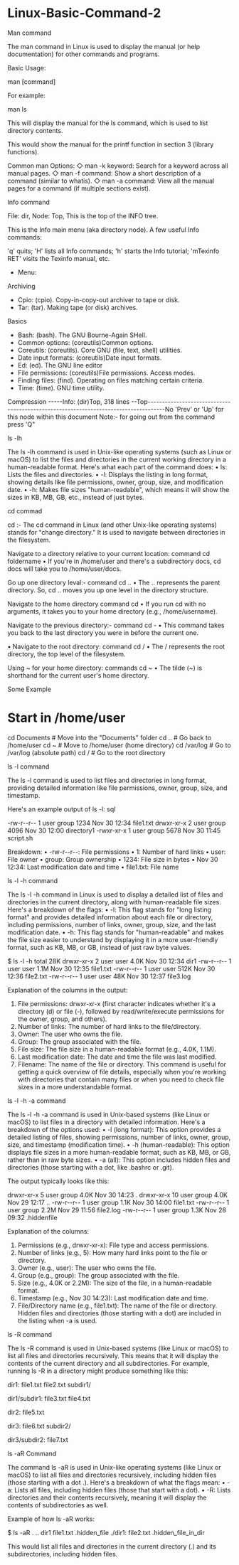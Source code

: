 # Linux-Basic-Command-2
Man command

The man command in Linux is used to display the manual (or help documentation) for other commands and programs.

Basic Usage:

man [command]

For example:

man ls

This will display the manual for the ls command, which is used to list directory contents.

This would show the manual for the printf function in section 3 (library functions).

Common man Options:
◇ man -k keyword: Search for a keyword across all manual pages.
◇ man -f command: Show a short description of a command (similar to whatis).
◇ man -a command: View all the manual pages for a command (if multiple sections exist).


Info command


File: dir,      Node: Top,      This is the top of the INFO tree.


This is the Info main menu (aka directory node).
A few useful Info commands:


  'q' quits;
  'H' lists all Info commands;
  'h' starts the Info tutorial;
  'mTexinfo RET' visits the Texinfo manual, etc.


* Menu:

Archiving
* Cpio: (cpio).                 Copy-in-copy-out archiver to tape or disk.
* Tar: (tar).                   Making tape (or disk) archives.

Basics
* Bash: (bash).                 The GNU Bourne-Again SHell.
* Common options: (coreutils)Common options.
* Coreutils: (coreutils).       Core GNU (file, text, shell) utilities.
* Date input formats: (coreutils)Date input formats.
* Ed: (ed).                     The GNU line editor
* File permissions: (coreutils)File permissions.
                                Access modes.
* Finding files: (find).        Operating on files matching certain criteria.
* Time: (time).                 GNU time utility.

Compression
-----Info: (dir)Top, 318 lines --Top------------------------------------------------------------------------------------No 'Prev' or 'Up' for this node within this document
Note:- for going out from the command press 'Q"

ls -lh

The ls -lh command is used in Unix-like operating systems (such as Linux or macOS) to list the files and directories in the current working directory in a human-readable format. Here's what each part of the command does:
• ls: Lists the files and directories.
• -l: Displays the listing in long format, showing details like file permissions, owner, group, size, and modification date.
• -h: Makes file sizes "human-readable", which means it will show the sizes in KB, MB, GB, etc., instead of just bytes.


cd commad

cd :- The cd command in Linux (and other Unix-like operating systems) stands for "change directory." It is used to navigate between directories in the filesystem.

Navigate to a directory relative to your current location:
command
cd foldername
• If you're in /home/user and there's a subdirectory docs, cd docs will take you to /home/user/docs.

Go up one directory leval:-
command
cd ..
• The .. represents the parent directory. So, cd .. moves you up one level in the directory structure.

Navigate to the home directory
command
cd
• If you run cd with no arguments, it takes you to your home directory (e.g., /home/username).

Navigate to the previous directory:-
command
cd -
• This command takes you back to the last directory you were in before the current one.

• Navigate to the root directory:
command
cd /
• The / represents the root directory, the top level of the filesystem.

Using ~ for your home directory:
commands
cd ~
• The tilde (~) is shorthand for the current user's home directory.

Some Example

# Start in /home/user
cd Documents       # Move into the "Documents" folder
cd ..              # Go back to /home/user
cd ~               # Move to /home/user (home directory)
cd /var/log        # Go to /var/log (absolute path)
cd /               # Go to the root directory


ls -l command

The ls -l command is used to list files and directories in long format, providing detailed information like file permissions, owner, group, size, and timestamp.

Here's an example output of ls -l:
sql

-rw-r--r-- 1 user group  1234 Nov 30 12:34 file1.txt
drwxr-xr-x 2 user group  4096 Nov 30 12:00 directory1
-rwxr-xr-x 1 user group  5678 Nov 30 11:45 script.sh


Breakdown:
• -rw-r--r--: File permissions
• 1: Number of hard links
• user: File owner
• group: Group ownership
• 1234: File size in bytes
• Nov 30 12:34: Last modification date and time
• file1.txt: File name

ls -l -h command

The ls -l -h command in Linux is used to display a detailed list of files and directories in the current directory, along with human-readable file sizes. Here's a breakdown of the flags:
• -l: This flag stands for "long listing format" and provides detailed information about each file or directory, including permissions, number of links, owner, group, size, and the last modification date.
• -h: This flag stands for "human-readable" and makes the file size easier to understand by displaying it in a more user-friendly format, such as KB, MB, or GB, instead of just raw byte values.


$ ls -l -h
total 28K
drwxr-xr-x 2 user user 4.0K Nov 30 12:34 dir1
-rw-r--r-- 1 user user 1.1M Nov 30 12:35 file1.txt
-rw-r--r-- 1 user user 512K Nov 30 12:36 file2.txt
-rw-r--r-- 1 user user  48K Nov 30 12:37 file3.log



Explanation of the columns in the output:
1. File permissions: drwxr-xr-x (first character indicates whether it's a directory (d) or file (-), followed by read/write/execute permissions for the owner, group, and others).
2. Number of links: The number of hard links to the file/directory.
3. Owner: The user who owns the file.
4. Group: The group associated with the file.
5. File size: The file size in a human-readable format (e.g., 4.0K, 1.1M).
6. Last modification date: The date and time the file was last modified.
7. Filename: The name of the file or directory.
This command is useful for getting a quick overview of file details, especially when you're working with directories that contain many files or when you need to check file sizes in a more understandable format.


ls -l -h -a command


The ls -l -h -a command is used in Unix-based systems (like Linux or macOS) to list files in a directory with detailed information. Here's a breakdown of the options used:
• -l (long format): This option provides a detailed listing of files, showing permissions, number of links, owner, group, size, and timestamp (modification time).
• -h (human-readable): This option displays file sizes in a more human-readable format, such as KB, MB, or GB, rather than in raw byte sizes.
• -a (all): This option includes hidden files and directories (those starting with a dot, like .bashrc or .git).

The output typically looks like this:

drwxr-xr-x  5 user group  4.0K Nov 30 14:23 .
drwxr-xr-x 10 user group  4.0K Nov 29 12:17 ..
-rw-r--r--  1 user group  1.1K Nov 30 14:00 file1.txt
-rw-r--r--  1 user group  2.2M Nov 29 11:56 file2.log
-rw-r--r--  1 user group  1.3K Nov 28 09:32 .hiddenfile


Explanation of the columns:
1. Permissions (e.g., drwxr-xr-x): File type and access permissions.
2. Number of links (e.g., 5): How many hard links point to the file or directory.
3. Owner (e.g., user): The user who owns the file.
4. Group (e.g., group): The group associated with the file.
5. Size (e.g., 4.0K or 2.2M): The size of the file, in a human-readable format.
6. Timestamp (e.g., Nov 30 14:23): Last modification date and time.
7. File/Directory name (e.g., file1.txt): The name of the file or directory.
Hidden files and directories (those starting with a dot) are included in the listing when -a is used.

ls -R command

The ls -R command is used in Unix-based systems (like Linux or macOS) to list all files and directories recursively. This means that it will display the contents of the current directory and all subdirectories.
For example, running ls -R in a directory might produce something like this:

dir1:
file1.txt  file2.txt  subdir1/

dir1/subdir1:
file3.txt  file4.txt

dir2:
file5.txt

dir3:
file6.txt  subdir2/

dir3/subdir2:
file7.txt


ls  -aR  Command
 
 The command ls -aR is used in Unix-like operating systems (like Linux or macOS) to list all files and directories recursively, including hidden files (those starting with a dot .). Here's a breakdown of what the flags mean:
• -a: Lists all files, including hidden files (those that start with a dot).
• -R: Lists directories and their contents recursively, meaning it will display the contents of subdirectories as well.

Example of how ls -aR works:

$ ls -aR
.
..  dir1  file1.txt  .hidden_file
./dir1:
file2.txt  .hidden_file_in_dir

This would list all files and directories in the current directory (.) and its subdirectories, including hidden files.

























